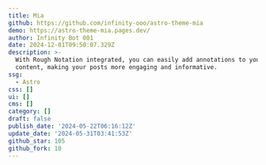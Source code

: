 ```yaml
---
title: Mia
github: https://github.com/infinity-ooo/astro-theme-mia
demo: https://astro-theme-mia.pages.dev/
author: Infinity Bot 001
date: 2024-12-01T09:50:07.329Z
description: >-
  With Rough Notation integrated, you can easily add annotations to your
  content, making your posts more engaging and informative.
ssg:
  - Astro
css: []
ui: []
cms: []
category: []
draft: false
publish_date: '2024-05-22T06:16:12Z'
update_date: '2024-05-31T03:41:53Z'
github_star: 105
github_fork: 10
---
```

